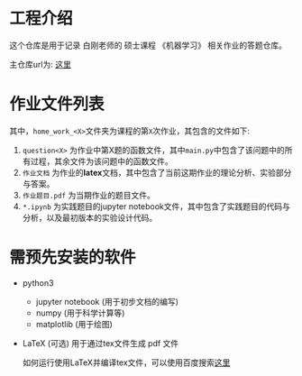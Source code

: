 # 工程介绍
这个仓库是用于记录 白刚老师的 硕士课程 《机器学习》 相关作业的答题仓库。

主仓库url为: [这里](https://github.com/chouheiwa/nankai_software_machine_learning_homework)

# 作业文件列表

其中，`home_work_<X>`文件夹为课程的第`X`次作业，其包含的文件如下:

1. `question<X>` 为作业中第X题的函数文件，其中`main.py`中包含了该问题中的所有过程，其余文件为该问题中的函数文件。
2. `作业文档` 为作业的**latex**文档，其中包含了当前这期作业的理论分析、实验部分与答案。
3. `作业题目.pdf` 为当期作业的题目文件。
4. `*.ipynb` 为实践题目的jupyter notebook文件，其中包含了实践题目的代码与分析，以及最初版本的实验设计代码。
# 需预先安装的软件
- python3
  - jupyter notebook (用于初步文档的编写)
  - numpy (用于科学计算等)
  - matplotlib (用于绘图)
- LaTeX (可选) 用于通过tex文件生成 pdf 文件
    
    如何运行使用LaTeX并编译tex文件，可以使用百度搜索[这里](https://www.baidu.com/s?wd=LaTeX%20tex%20%E6%96%87%E4%BB%B6%E7%BC%96%E8%AF%91&rsv_spt=1&rsv_iqid=0xca807f20002b2718&issp=1&f=8&rsv_bp=1&rsv_idx=2&ie=utf-8&tn=baiduhome_pg&rsv_dl=tb&rsv_enter=1&rsv_sug2=0&rsv_btype=i&inputT=10575&rsv_sug4=10575)